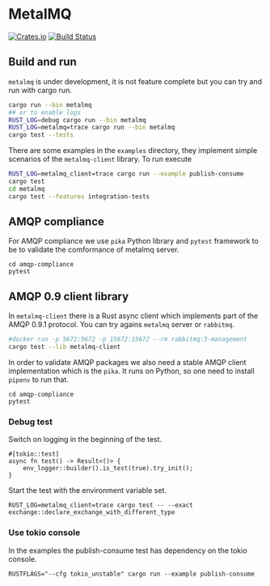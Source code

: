 # MetalMQ

[![Crates.io][crates-badge]][crates-url]
[![Build Status][actions-badge]][actions-url]

[crates-badge]: https://img.shields.io/crates/v/metalmq.svg
[crates-url]: https://crates.io/crates/metalmq
[actions-badge]: https://github.com/jonasrichard/metalmq/workflows/CI/badge.svg
[actions-url]: https://github.com/jonasrichard/metalmq/actions?query=workflow%3ACI

## Build and run

`metalmq` is under development, it is not feature complete but you can try and run with cargo run.

```bash
cargo run --bin metalmq
## or to enable logs
RUST_LOG=debug cargo run --bin metalmq
RUST_LOG=metalmq=trace cargo run --bin metalmq
cargo test --tests
```

There are some examples in the `examples` directory, they implement simple scenarios of the
`metalmq-client` library. To run execute

```bash
RUST_LOG=metalmq_client=trace cargo run --example publish-consume
cargo test
cd metalmq
cargo test --features integration-tests
```

## AMQP compliance

For AMQP compliance we use `pika` Python library and `pytest` framework to be to validate
the comformance of metalmq server.

```
cd amqp-compliance
pytest
```

## AMQP 0.9 client library

In `metalmq-client` there is a Rust async client which implements part of the AMQP 0.9.1 protocol.
You can try agains `metalmq` server or `rabbitmq`.

```bash
#docker run -p 5672:5672 -p 15672:15672 --rm rabbitmq:3-management
cargo test --lib metalmq-client
```

In order to validate AMQP packages we also need a stable AMQP client implementation which is
the `pika`. It runs on Python, so one need to install `pipenv` to run that.

```
cd amqp-compliance
pytest
```

### Debug test

Switch on logging in the beginning of the test.

```
#[tokio::test]
async fn test() -> Result<()> {
    env_logger::builder().is_test(true).try_init();
}
```

Start the test with the environment variable set.

```
RUST_LOG=metalmq_client=trace cargo test -- --exact exchange::declare_exchange_with_different_type
```

### Use tokio console

In the examples the publish-consume test has dependency on the tokio console.

```
RUSTFLAGS="--cfg tokio_unstable" cargo run --example publish-consume
```
